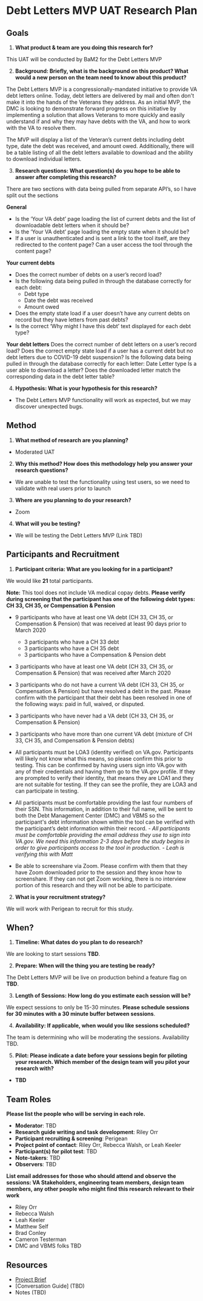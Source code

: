 # Debt Letters MVP UAT Research Plan

## Goals
1. **What product & team are you doing this research for?**

This UAT will be conducted by BaM2 for the Debt Letters MVP 

2. **Background: Briefly, what is the background on this product? What would a new person on the team need to know about this product?**

The Debt Letters MVP is a congressionally-mandated initiative to provide VA debt letters online. Today, debt letters are delivered by mail and often don't make it into the hands of the Veterans they address. As an initial MVP, the DMC is looking to demonstrate forward progress on this initiative by implementing a solution that allows Veterans to more quickly and easily understand if and why they may have debts with the VA, and how to work with the VA to resolve them.

The MVP will display a list of the Veteran’s current debts including debt type, date the debt was received, and amount owed. Additionally, there will be a table listing of all the debt letters available to download and the ability to download individual letters. 

3. **Research questions: What question(s) do you hope to be able to answer after completing this research?** 

There are two sections with data being pulled from separate API’s, so I have split out the sections 

**General**

- Is the ‘Your VA debt’ page loading the list of current debts and the list of downloadable debt letters when it should be?
- Is the ‘Your VA debt’ page loading the empty state when it should be?
- If a user is unauthenticated and is sent a link to the tool itself, are they redirected to the content page? 
Can a user access the tool through the content page?

**Your current debts**
- Does the correct number of debts on a user’s record load? 
- Is the following data being pulled in through the database correctly for each debt:
	- Debt type
	- Date the debt was received
	- Amount owed
- Does the empty state load if a user doesn’t have any current debts on record but they have letters from past debts?
- Is the correct ‘Why might I have this debt’ text displayed for each debt type?

**Your debt letters**
Does the correct number of debt letters on a user’s record load? 
Does the correct empty state load if a user has a current debt but no debt letters due to COVID-19 debt suspension?
Is the following data being pulled in through the database correctly for each letter:
Date
Letter type 
Is a user able to download a letter? 
Does the downloaded letter match the corresponding data in the debt letter table?

4. **Hypothesis: What is your hypothesis for this research?** 

- The Debt Letters MVP functionality will work as expected, but we may discover unexpected bugs. 

## Method
1.	**What method of research are you planning?**
  
  - Moderated UAT
  
2.	**Why this method? How does this methodology help you answer your research questions?** 

- We are unable to test the functionality using test users, so we need to validate with real users prior to launch 

3.	**Where are you planning to do your research?**

- Zoom

4.	**What will you be testing?**

- We will be testing the Debt Letters MVP (Link TBD)

## Participants and Recruitment

1.	**Participant criteria: What are you looking for in a participant?**

We would like **21** total participants.

**Note:** This tool does not include VA medical copay debts. **Please verify during screening that the participant has one of the following debt types: CH 33, CH 35, or Compensation & Pension** 

- 9 participants who have at least one VA debt (CH 33, CH 35, or Compensation & Pension) that was received at least 90 days prior to March 2020 
	- 3 participants who have a CH 33 debt
	- 3 participants who have a CH 35 debt
	- 3 participants who have a Compensation & Pension debt
- 3 participants who have at least one VA debt (CH 33, CH 35, or Compensation & Pension) that was received after March 2020
- 3 participants who do not have a current VA debt (CH 33, CH 35, or Compensation & Pension) but have resolved a debt in the past. Please confirm with the participant that their debt has been resolved in one of the following ways: paid in full, waived, or disputed.  
- 3 participants who have never had a VA debt (CH 33, CH 35, or Compensation & Pension)
- 3 participants who have more than one current VA debt (mixture of CH 33, CH 35, and Compensation & Pension debts) 
- All participants must be LOA3 (identity verified) on VA.gov. Participants will likely not know what this means, so please confirm this prior to testing. This can be confirmed by having users sign into VA.gov with any of their credentials and having them go to the VA.gov profile. If they are prompted to verify their identity, that means they are LOA1 and they are not suitable for testing. If they can see the profile, they are LOA3 and can participate in testing.
- All participants must be comfortable providing the last four numbers of their SSN. This information, in addition to their full name, will be sent to both the Debt Management Center (DMC) and VBMS so the participant's debt information shown within the tool can be verified with the participant’s debt information within their record.
_- All participants must be comfortable providing the email address they use to sign into VA.gov. We need this information 2-3 days before the study begins in order to give participants access to the tool in production. - Leah is verifying this with Matt_

- Be able to screenshare via Zoom. Please confirm with them that they have Zoom downloaded prior to the session and they know how to screenshare. If they can not get Zoom working, there is no interview portion of this research and they will not be able to participate.

2.	**What is your recruitment strategy?**

We will work with Perigean to recruit for this study.

## When? 

1.	**Timeline: What dates do you plan to do research?**

We are looking to start sessions **TBD**.

2.	**Prepare: When will the thing you are testing be ready?**

The Debt Letters MVP will be live on production behind a feature flag on **TBD**.

3. **Length of Sessions: How long do you estimate each session will be?**

We expect sessions to only be 15-30 minutes. **Please schedule sessions for 30 minutes with a 30 minute buffer between sessions**.

4.	**Availability: If applicable, when would you like sessions scheduled?**

The team is determining who will be moderating the sessions. Availability TBD.

5.	**Pilot: Please indicate a date before your sessions begin for piloting your research. Which member of the design team will you pilot your research with?**

- **TBD**

## Team Roles
**Please list the people who will be serving in each role.**

- **Moderator**: TBD
- **Research guide writing and task development**: Riley Orr
- **Participant recruiting & screening**: Perigean
- **Project point of contact**: Riley Orr, Rebecca Walsh, or Leah Keeler 
- **Participant(s) for pilot test**: TBD
- **Note-takers**: TBD
- **Observers**: TBD

**List email addresses for those who should attend and observe the sessions: VA Stakeholders, engineering team members, design team members, any other people who might find this research relevant to their work**

- Riley Orr
- Rebecca Walsh 
- Leah Keeler 
- Matthew Self 
- Brad Conley 
- Cameron Testerman
- DMC and VBMS folks TBD

## Resources
- [Project Brief](https://github.com/department-of-veterans-affairs/va.gov-team/tree/master/products/debt-letters-mvp) 
- [Conversation Guide] (TBD)
- Notes (TBD)

